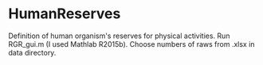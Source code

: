 # HumanReserves
Definition of human organism's reserves for physical activities. Run RGR_gui.m (I used Mathlab R2015b). Choose numbers of raws from .xlsx in data directory.
